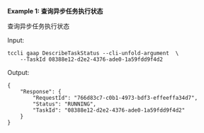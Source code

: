 **Example 1: 查询异步任务执行状态**

查询异步任务执行状态

Input: 

```
tccli gaap DescribeTaskStatus --cli-unfold-argument  \
    --TaskId 08388e12-d2e2-4376-ade0-1a59fdd9f4d2
```

Output: 
```
{
    "Response": {
        "RequestId": "766d83c7-c0b1-4973-bdf3-effeeffa34d7",
        "Status": "RUNNING",
        "TaskId": "08388e12-d2e2-4376-ade0-1a59fdd9f4d2"
    }
}
```

